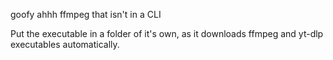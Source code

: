 goofy ahhh ffmpeg that isn't in a CLI


Put the executable in a folder of it's own, as it downloads ffmpeg and yt-dlp executables automatically.
